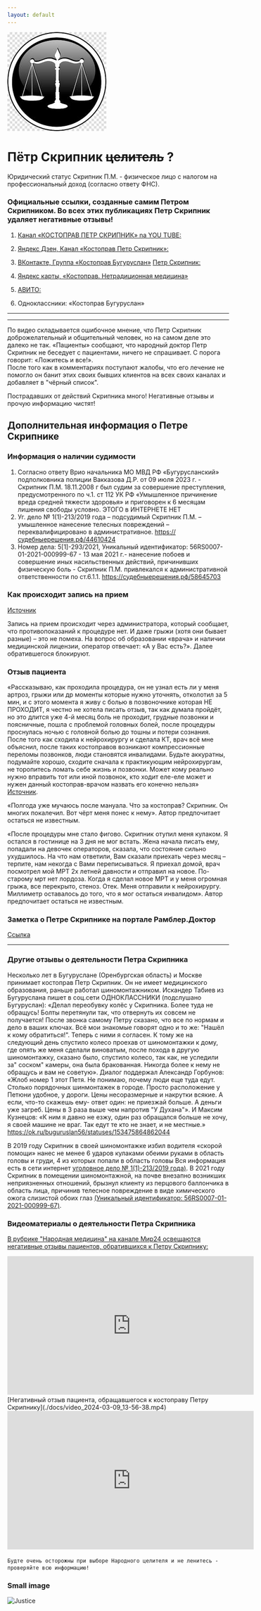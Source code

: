```yaml
---
layout: default
---
```


<meta name="robots" content="noindex, nofollow">

![Justice](./docs/justice%20criminal%20law.jpeg)

# Пётр Скрипник ~~целитель~~ ?

Юридический статус Скрипник П.М. - физическое лицо с налогом на профессиональный доход (согласно ответу ФНС).

### Официальные ссылки, созданные самим Петром Скрипником. Во всех этих публикациях Петр Скрипник удаляет негативные отзывы!

1) [Канал «КОСТОПРАВ ПЕТР СКРИПНИК» na YOU TUBE:](https://www.youtube.com/channel/UCfcchno3fjtmaxS_SQuWHFw)

2) [Яндекс Дзен, Канал «Костоправ Петр Скрипник»:](https://dzen.ru/id/6232d37f4dab1b543668f055)  

3) [ВКонтакте, Группа «Костоправ Бугуруслан»](vk.com/kostoprav.buguruslan)
[Петр Скрипник:](https://vk.com/petr.skripnik)

4) [Яндекс карты, «Костоправ. Нетрадиционная медицина»](https://yandex.ru/profile/108776955595)

5) [АВИТО:](https://m.avito.ru/buguruslan/predlozheniya_uslug/kostoprav-buguruslan_2611337777)

6) Одноклассники: «Костоправ Бугуруслан»

* * *
* * *
По видео складывается ошибочное мнение, что Петр Скрипник доброжелательный и общительный человек, но на самом деле это далеко не так. 
«Пациенты» сообщают, что народный доктор Петр Скрипник не беседует  с пациентами, ничего не спрашивает. С порога говорит: «Ложитесь и все!».  
После того как в комментариях поступают жалобы, что его лечение не помогло он банит этих своих бывших клиентов на всех своих каналах и добавляет в "чёрный список".

Пострадавших от действий Скрипника много! Негативные отзывы и прочую информацию чистят!

## Дополнительная информация о Петре Скрипнике

### Информация о наличии судимости

1) Согласно ответу  Врио начальника МО МВД РФ «Бугурусланский»  подполковника полиции Вакказова Д.Р. от 09 июля 2023 г. -  Скрипник П.М.  18.11.2008 г был судим за совершение преступления, предусмотренного по ч.1. ст 112 УК РФ  «Умышленное причинение вреда средней тяжести здоровья» и приговорен к 6 месяцам лишения свободы условно. ЭТОГО в ИНТЕРНЕТЕ НЕТ
2) Уг. дело № 1(1)-213/2019 года – подсудимый Скрипник П.М. – умышленное нанесение телесных повреждений – переквалифицировано в административное. https://судебныерешения.рф/44610424
3) Номер дела: 5[1]-293/2021, Уникальный идентификатор: 56RS0007-01-2021-000999-67  - 13 мая 2021 г.- нанесение побоев и совершение иных насильственных действий, причинивших физическую боль - Скрипник П.М. привлекался к административной ответственности по ст.6.1.1. https://судебныерешения.рф/58645703

### Как происходит запись на прием
[Источник](https://vk.com/wall-45015694_354918)

Запись на прием происходит через администратора, который сообщает, что противопоказаний к процедуре нет. И даже грыжи (хотя они бывает разные) – это не помеха. На вопрос об образовании «врача» и наличии медицинской лицензии, оператор отвечает: «А у Вас есть?». Далее обратившегося блокируют.

### Отзыв пациента
«Рассказываю, как проходила процедура, он не узнал есть ли у меня артроз, грыжи или др моменты которые нужно уточнять, отколотил за 5 мин, и с этого момента я живу с болью в позвоночнике которая НЕ ПРОХОДИТ, я честно не хотела писать отзыв, так как думала пройдёт, но это длится уже 4-й месяц боль не проходит, грудные позвонки и поясничные, пошла с проблемой головных болей, после процедуры проснулась ночью с головной болью до тошны и потери сознания. После того как сходила к нейрохирургу и сделала КТ, врач всё мне объяснил, после таких костоправов возникают компрессионные переломы позвонков, люди становятся инвалидами. Будьте аккуратны, подумайте хорошо, сходите сначала к практикующим нейрохирургам, не торопитесь ломать себе жизнь и позвонки. Может кому реально нужно вправить тот или иной позвонок, кто ходит еле-еле может и нужен данный костоправ-врачом назвать его конечно нельзя» [Источник](https://yandex.ru/maps/org/kostoprav/108776955595/?ll=52.411990%2C53.624326&z=17).

«Полгода уже мучаюсь после мануала. Что за костоправ? Скрипник. Он многих покалечил. Вот чёрт меня понес к нему». Автор предпочитает остаться не известным.

«После процедуры мне стало фигово. Скрипник отупил меня кулаком. Я остался в гостинице на 3 дня не мог встать. Жена начала писать ему, попадали на девочек операторов, сказала, что состояние сильно ухудшилось. На что нам ответили, Вам сказали приехать через месяц – терпите, нам некогда с Вами переписываться.  Я приехал домой, врач посмотрел мой МРТ 2х летней давности и отправил на новое. По-старому мрт нет лордоза. Когда я сделал новое МРТ и у меня огромная грыжа, все перекрыто, стеноз. Отек. Меня отправили к нейрохирургу. Миллиметр оставалось до того, что я мог остаться инвалидом». Автор предпочитает остаться не известным.

### Заметка о Петре Скрипнике на портале Рамблер.Доктор
[Ссылка](https://doctor.rambler.ru/healthylife/51329460-narodnaya-meditsina-kak-ne-postradat-ot-lekarey-samouchek/)

* * *
### Другие отзывы о деятельности Петра Скрипника

Несколько лет в Бугуруслане (Оренбургская область) и Москве принимает костоправ Петр Скрипник. Он не имеет медицинского образования, раньше работал шиномонтажником.
Искандер Табиев из Бугуруслана пишет в соц.сети ОДНОКЛАССНИКИ (подслушано Бугуруслан): «Делал переобувку колёс у Скрипника. Более туда не обращусь! Болты перетянули так, что отвернуть их совсем не получается! После звонка самому Петру сказано, что все по нормам и дело в ваших ключах. Всё мои знакомые говорят одно и то же: "Нашёл к кому обратиться!". Теперь с ними я согласен. К тому же на следующий день спустило колесо проехав от шиномонтажки к дому, где опять же меня сделали виноватым, после похода в другую шиномонтажку, сказано было, спустило колесо, так как, не уследили за" соском" камеры, она была бракованная. Никогда более к нему не обращусь и вам не советую». Диалог поддержал Александр Горбунов: «Жлоб номер 1 этот Петя. Не понимаю, почему люди еще туда едут. Столько порядочных шинмонтажек в городе. Просто расположение у Петюни удобное, у дороги. Цены несоразмерные и накрутки всякие.  А если, что-то скажешь ему- ответ один: не приезжай больше. А деньги уже загреб. Цены в 3 раза выше чем напротив "У Духана"». И Максим Кузнецов: «К ним я давно не езжу, один раз обращался больше не хочу, я своей машине не враг. Так едут те кто не знает, и не местные.» https://ok.ru/buguruslan56/statuses/153475864862044

В 2019 году Скрипник в своей шиномонтажке избил водителя «скорой помощи» нанес не менее 6 ударов кулаками обеими руками в область головы и груди, 4 из которых попали в область головы Вся информация есть в сети интернет [уголовное дело № 1(1)-213/2019 года)](https://судебныерешения.рф/44610424).
В 2021 году Скрипник в помещении шиномонтажной, на почве внезапно возникших неприязненных отношений, брызнул клиенту из перцового баллончика в область лица, причинив телесное повреждение в виде химического ожога слизистой обоих глаз [(Уникальный идентификатор: 56RS0007-01-2021-000999-67)](https://судебныерешения.рф/58645703).

### Видеоматериалы о деятельности Петра Скрипника

[В рубрике "Народная медицина" на канале Мир24 освещаются негативные отзывы пациентов, обратившихся к Петру Скрипнику:](https://cloud.mail.ru/stock/fiq1zh2qQzEQKruMnierfLN4)
<iframe width="560" height="315" src="https://youtu.be/HFs81KfyorI" frameborder="0" allowfullscreen></iframe>
[Негативный отзыв пациента, обращавшегося к костоправу Петру Скрипнику](./docs/video_2024-03-09_13-56-38.mp4)
<iframe width="560" height="315" src="https://youtu.be/7PWYvEhpad0" frameborder="0" allowfullscreen></iframe>


```
Будте очень осторожны при выборе Народного целителя и не ленитесь - проверяйте всю информацию!
```

### Small image
![Justice](./docs/cout%20symbol%20-2images.png.jpeg)

